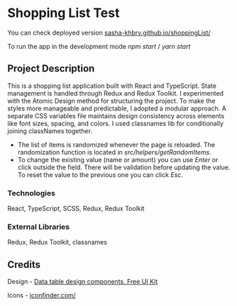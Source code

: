 # Shopping List Test

You can check deployed version [sasha-khbrv.github.io/shoppingList/](https://sasha-khbrv.github.io/shoppingList/)

To run the app in the development mode *npm start* / *yarn start*

## Project Description

This is a shopping list application built with React and TypeScript. State management is handled through Redux and Redux Toolkit. I experimented with the Atomic Design method for structuring the project. To make the styles more manageable and predictable, I adopted a modular approach. A separate CSS variables file maintains design consistency across elements like font sizes, spacing, and colors. I used classnames lib for conditionally joining classNames together.

* The list of items is randomized whenever the page is reloaded. The randomization function is located in *src/helpers/getRandomItems*.
* To change the existing value (name or amount) you can use *Enter* or click outside the field. There will be validation before updating the value. To reset the value to the previous one you can click *Esc*.

### Technologies
React, TypeScript, SCSS, Redux, Redux Toolkit

### External Libraries
Redux, Redux Toolkit, classnames

## Credits
Design - [Data table design components. Free UI Kit](https://www.figma.com/community/file/1021406552622495462/Data-table-design-components.-Free-UI-Kit)

Icons - [iconfinder.com/](https://www.iconfinder.com/)
